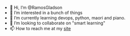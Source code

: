 - 👋 Hi, I’m @RamosGladson
- 👀 I’m interested in a bunch of things
- 🌱 I’m currently learning devops, python, maori and piano.
- 💞️ I’m looking to collaborate on "smart learning"
- 📫 How to reach me at my [site][gladsonramos]

<!---
RamosGladson/RamosGladson is a ✨ special ✨ repository because its `README.md` (this file) appears on your GitHub profile.
You can click the Preview link to take a look at your changes.
--->
[gladsonramos]: www.gladsonramos.com
